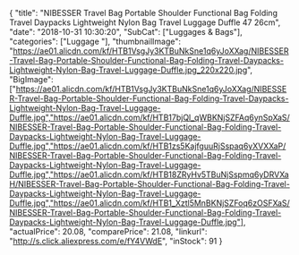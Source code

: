 {
	"title": "NIBESSER Travel Bag Portable Shoulder Functional Bag Folding Travel Daypacks Lightweight Nylon Bag Travel Luggage Duffle 47 26cm",
	"date": "2018-10-31 10:30:20",
	"SubCat": ["Luggages & Bags"],
	"categories": ["Luggage "],
	"thumbnailImage": "https://ae01.alicdn.com/kf/HTB1VsgJy3KTBuNkSne1q6yJoXXag/NIBESSER-Travel-Bag-Portable-Shoulder-Functional-Bag-Folding-Travel-Daypacks-Lightweight-Nylon-Bag-Travel-Luggage-Duffle.jpg_220x220.jpg",
	"BigImage": ["https://ae01.alicdn.com/kf/HTB1VsgJy3KTBuNkSne1q6yJoXXag/NIBESSER-Travel-Bag-Portable-Shoulder-Functional-Bag-Folding-Travel-Daypacks-Lightweight-Nylon-Bag-Travel-Luggage-Duffle.jpg","https://ae01.alicdn.com/kf/HTB17bjQl_qWBKNjSZFAq6ynSpXaS/NIBESSER-Travel-Bag-Portable-Shoulder-Functional-Bag-Folding-Travel-Daypacks-Lightweight-Nylon-Bag-Travel-Luggage-Duffle.jpg","https://ae01.alicdn.com/kf/HTB1zs5KajfguuRjSspaq6yXVXXaP/NIBESSER-Travel-Bag-Portable-Shoulder-Functional-Bag-Folding-Travel-Daypacks-Lightweight-Nylon-Bag-Travel-Luggage-Duffle.jpg","https://ae01.alicdn.com/kf/HTB18ZRyHv5TBuNjSspmq6yDRVXaH/NIBESSER-Travel-Bag-Portable-Shoulder-Functional-Bag-Folding-Travel-Daypacks-Lightweight-Nylon-Bag-Travel-Luggage-Duffle.jpg","https://ae01.alicdn.com/kf/HTB1_Xztl5MnBKNjSZFoq6zOSFXaS/NIBESSER-Travel-Bag-Portable-Shoulder-Functional-Bag-Folding-Travel-Daypacks-Lightweight-Nylon-Bag-Travel-Luggage-Duffle.jpg"],
	"actualPrice": 20.08,
	"comparePrice": 21.08,
	"linkurl": "http://s.click.aliexpress.com/e/fY4VWdE",
	"inStock": 91
}
